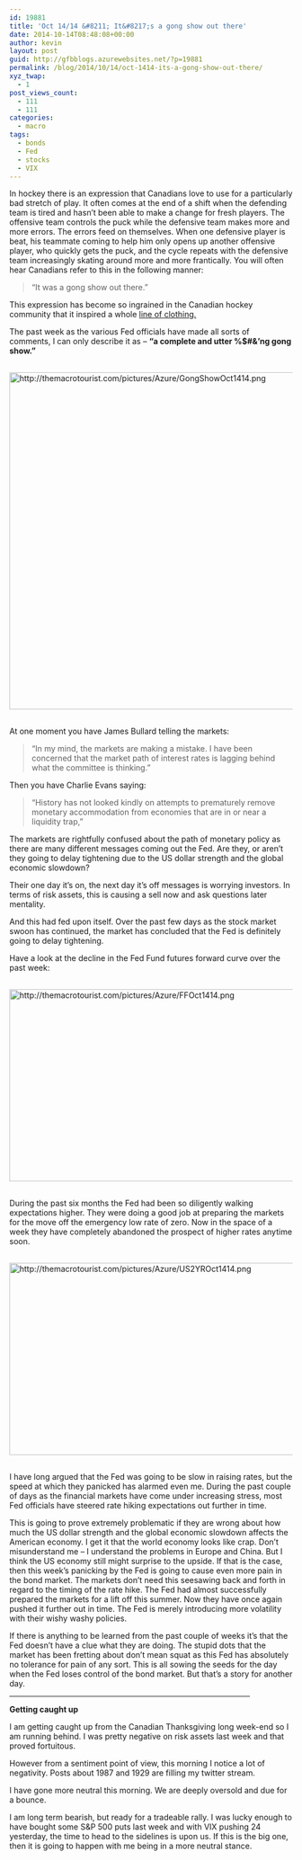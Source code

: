 ```yaml
---
id: 19881
title: 'Oct 14/14 &#8211; It&#8217;s a gong show out there'
date: 2014-10-14T08:48:08+00:00
author: kevin
layout: post
guid: http://gfbblogs.azurewebsites.net/?p=19881
permalink: /blog/2014/10/14/oct-1414-its-a-gong-show-out-there/
xyz_twap:
  - 1
post_views_count:
  - 111
  - 111
categories:
  - macro
tags:
  - bonds
  - Fed
  - stocks
  - VIX
---
```

In hockey there is an expression that Canadians love to use for a particularly bad stretch of play. It often comes at the end of a shift when the defending team is tired and hasn&#8217;t been able to make a change for fresh players. The offensive team controls the puck while the defensive team makes more and more errors. The errors feed on themselves. When one defensive player is beat, his teammate coming to help him only opens up another offensive player, who quickly gets the puck, and the cycle repeats with the defensive team increasingly skating around more and more frantically. You will often hear Canadians refer to this in the following manner:

> &#8220;It was a gong show out there.&#8221;

This expression has become so ingrained in the Canadian hockey community that it inspired a whole [line of clothing.](http://www.gongshowgear.com/us/our-story)

The past week as the various Fed officials have made all sorts of comments, I can only describe it as &#8211; **&#8220;a complete and utter %$#&&#8217;ng gong show.&#8221;**


  <img src="http://themacrotourist.com/pictures/Azure/GongShowOct1414.png" style="margin:30px auto;display:block;" alt="http://themacrotourist.com/pictures/Azure/GongShowOct1414.png" width="600" height="600">

At one moment you have James Bullard telling the markets:

> &#8220;In my mind, the markets are making a mistake. I have been concerned that the market path of interest rates is lagging behind what the committee is thinking.&#8221;

Then you have Charlie Evans saying:

> “History has not looked kindly on attempts to prematurely remove monetary accommodation from economies that are in or near a liquidity trap,” 

The markets are rightfully confused about the path of monetary policy as there are many different messages coming out the Fed. Are they, or aren&#8217;t they going to delay tightening due to the US dollar strength and the global economic slowdown?

Their one day it&#8217;s on, the next day it&#8217;s off messages is worrying investors. In terms of risk assets, this is causing a sell now and ask questions later mentality. 

And this had fed upon itself. Over the past few days as the stock market swoon has continued, the market has concluded that the Fed is definitely going to delay tightening.

Have a look at the decline in the Fed Fund futures forward curve over the past week:


  <img src="http://themacrotourist.com/pictures/Azure/FFOct1414.png" style="margin:30px auto;display:block;" alt="http://themacrotourist.com/pictures/Azure/FFOct1414.png" width="600" height="342"></p> 

During the past six months the Fed had been so diligently walking expectations higher. They were doing a good job at preparing the markets for the move off the emergency low rate of zero. Now in the space of a week they have completely abandoned the prospect of higher rates anytime soon. 


  <img src="http://themacrotourist.com/pictures/Azure/US2YROct1414.png" style="margin:30px auto;display:block;" alt="http://themacrotourist.com/pictures/Azure/US2YROct1414.png" width="600" height="342">

I have long argued that the Fed was going to be slow in raising rates, but the speed at which they panicked has alarmed even me. During the past couple of days as the financial markets have come under increasing stress, most Fed officials have steered rate hiking expectations out further in time.

This is going to prove extremely problematic if they are wrong about how much the US dollar strength and the global economic slowdown affects the American economy. I get it that the world economy looks like crap. Don&#8217;t misunderstand me &#8211; I understand the problems in Europe and China. But I think the US economy still might surprise to the upside. If that is the case, then this week&#8217;s panicking by the Fed is going to cause even more pain in the bond market. The markets don&#8217;t need this seesawing back and forth in regard to the timing of the rate hike. The Fed had almost successfully prepared the markets for a lift off this summer. Now they have once again pushed it further out in time. The Fed is merely introducing more volatility with their wishy washy policies.

If there is anything to be learned from the past couple of weeks it&#8217;s that the Fed doesn&#8217;t have a clue what they are doing. The stupid dots that the market has been fretting about don&#8217;t mean squat as this Fed has absolutely no tolerance for pain of any sort. This is all sowing the seeds for the day when the Fed loses control of the bond market. But that&#8217;s a story for another day.

<hr size="3" width="85%" />

**Getting caught up**

I am getting caught up from the Canadian Thanksgiving long week-end so I am running behind. I was pretty negative on risk assets last week and that proved fortuitous. 

However from a sentiment point of view, this morning I notice a lot of negativity. Posts about 1987 and 1929 are filling my twitter stream. 

I have gone more neutral this morning. We are deeply oversold and due for a bounce. 

I am long term bearish, but ready for a tradeable rally. I was lucky enough to have bought some S&P 500 puts last week and with VIX pushing 24 yesterday, the time to head to the sidelines is upon us. If this is the big one, then it is going to happen with me being in a more neutral stance.